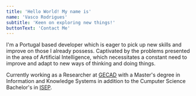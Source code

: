 ```yaml
---
title: 'Hello World! My name is'
name: 'Vasco Rodrigues'
subtitle: 'Keen on exploring new things!'
buttonText: 'Contact Me'
---
```


I'm a Portugal based developer which is eager to pick up new skills and improve on those I already possess. Captivated by the problems presented in the area of Artificial Intelligence, which necessitates a constant need to improve and adapt to new ways of thinking and doing things. 

Currently working as a Researcher at [GECAD](https://www.gecad.isep.ipp.pt/GECAD/Pages/Presentation/Home.aspx) with a Master's degree in Information and Knowledge Systems in addition to the Cumputer Science Bachelor's in [ISEP](https://www.isep.ipp.pt/).
